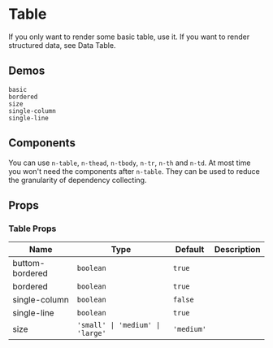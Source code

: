 # Table

<!--single-column-->

If you only want to render some basic table, use it. If you want to render structured data, see <n-a to="data-table">Data Table</n-a>.

## Demos

```demo
basic
bordered
size
single-column
single-line
```

## Components

You can use `n-table`, `n-thead`, `n-tbody`, `n-tr`, `n-th` and `n-td`. At most time you won't need the components after `n-table`. They can be used to reduce the granularity of dependency collecting.

## Props

### Table Props

| Name | Type | Default | Description |
| --- | --- | --- | --- |
| buttom-bordered | `boolean` | `true` |  |
| bordered | `boolean` | `true` |  |
| single-column | `boolean` | `false` |  |
| single-line | `boolean` | `true` |  |
| size | `'small' \| 'medium' \| 'large'` | `'medium'` |  |
